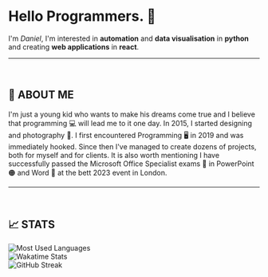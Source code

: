 # **Hello Programmers.** 🙏

I'm _Daniel_, 
I'm interested in **automation** and **data visualisation** in **python** and creating **web applications** in **react**.

---

<br />

## 💭 **ABOUT ME**

I'm just a young kid who wants to make his dreams come true and I believe that programming 💻 will lead me to it one day. In 2015, I started designing and photography 📸. I first encountered Programming 🖥️ in 2019 and was immediately hooked. Since then I've managed to create dozens of projects, both for myself and for clients. It is also worth mentioning I have successfully passed the Microsoft Office Specialist exams 📖 in PowerPoint 🟠 and Word 🔵 at the bett 2023 event in London. 

---

<br />

## 📈 **STATS**

![Most Used Languages](https://github-readme-stats.vercel.app/api/top-langs/?username=ton1czech&bg_color=1e1e2e&text_color=bfc6de&&title_color=cba6f7&langs_count=10&layout=compact) <br />
![Wakatime Stats](https://github-readme-stats.vercel.app/api/wakatime?username=ton1czech&bg_color=1e1e2e&text_color=bfc6de&title_color=cba6f7&layout=compact) <br />
![GitHub Streak](https://github-readme-streak-stats.herokuapp.com?user=ton1czech&background=1e1e2e&stroke=bac2de&ring=cba6f7&fire=cba6f7&currStreakLabel=cba6f7&currStreakNum=cba6f7&sideLabels=bfc6de&sideNums=e1e6f7&dates=7e8496&date_format=j%20M%5B%20Y%5D)
